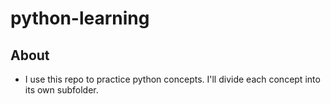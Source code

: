 # python-learning

## About
* I use this repo to practice python concepts. I'll divide each concept into its own subfolder.
